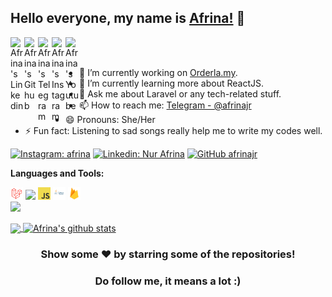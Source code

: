 ## Hello everyone, my name is [Afrina!](https://github.com/afrinajafri) 👋

<!-- <p align="left"> <img src="https://komarev.com/ghpvc/?username=afrinajr&label=Views&color=blue&style=plastic" alt="afrinajr" /> </p> -->
 
<a href="https://www.linkedin.com/in/nur-afrina-8089a81a8/">
  <img align="left" alt="Afrina's Linkedin" width="22px" src="https://cdn.jsdelivr.net/npm/simple-icons@v3/icons/linkedin.svg" />
</a>
<a href="https://github.com/afrinajr">
  <img align="left" alt="Afrina's Github" width="22px" src="https://cdn.jsdelivr.net/npm/simple-icons@v3/icons/github.svg" />
</a>
<a href="https://t.me/afrinajr">
  <img align="left" alt="Afrina's Telegram" width="22px" src="https://cdn.jsdelivr.net/npm/simple-icons@v3/icons/telegram.svg" />
</a>
<a href="https://instagram.com/afrinajr/">
  <img align="left" alt="Afrina's Instagram" width="22px" src="https://cdn.jsdelivr.net/npm/simple-icons@v3/icons/instagram.svg" />
</a>

<a href="https://www.youtube.com/channel/UC0idiSzSkJpJ0WNimfzakwg">
  <img align="left" alt="Afrina's Youtube" width="22px" src="https://cdn.jsdelivr.net/npm/simple-icons@v3/icons/youtube.svg" />
</a>

<br/>
<br/>


- 🔭 I’m currently working on [Orderla.my](https://orderla.my/).
- 🌱 I’m currently learning more about ReactJS.  
- 💬 Ask me about Laravel or any tech-related stuff.
- 📫 How to reach me: [Telegram - @afrinajr](https://t.me/afrinajr) 
- 😄 Pronouns: She/Her
- ⚡ Fun fact: Listening to sad songs really help me to write my codes well.

[![Instagram: afrina](https://img.shields.io/instagram/follow/afrinajr?style=social)](https://instagram.com/afrinajr)
[![Linkedin: Nur Afrina](https://img.shields.io/badge/-imthepk-blue?style=flat-square&logo=Linkedin&logoColor=white&link=https://www.linkedin.com/in/imthepk/)](https://www.linkedin.com/in/nur-afrina-8089a81a8/)
[![GitHub afrinajr](https://img.shields.io/github/followers/afrinajr?label=follow&style=social)](https://github.com/afrinajr)
<!-- [![website](https://img.shields.io/badge/PortfolioWebsite-Afrina.live-2648ff?style=flat-square&logo=google-chrome)](https://Afrina.live/) -->


**Languages and Tools:**  

<code><img height="20" src="https://raw.githubusercontent.com/github/explore/80688e429a7d4ef2fca1e82350fe8e3517d3494d/topics/laravel/laravel.png"></code>
<code><img height="20" src="https://raw.githubusercontent.com/github/explore/80688e429a7d4ef2fca1e82350fe8e3517d3494d/topics/reactjs/reactjs.png"></code> 
<code><img height="20" src="https://raw.githubusercontent.com/github/explore/80688e429a7d4ef2fca1e82350fe8e3517d3494d/topics/javascript/javascript.png"></code>
<code><img height="20" src="https://raw.githubusercontent.com/github/explore/80688e429a7d4ef2fca1e82350fe8e3517d3494d/topics/java/java.png"></code>
<code><img height="20" src="https://raw.githubusercontent.com/github/explore/80688e429a7d4ef2fca1e82350fe8e3517d3494d/topics/firebase/firebase.png"></code>    
<code><img height="20" src="https://raw.githubusercontent.com/github/explore/80688e429a7d4ef2fca1e82350fe8e3517d3494d/topics/laragon/laragon.png"></code>    

<a href="https://github.com/afrinajr">
  <img align="center" src="https://github-readme-stats.vercel.app/api/top-langs/?username=afrinajr&theme=dark&hide_langs_below=1" />
</a>
<a href="https://github.com/afrinajr">
 <img align="center" src="https://github-readme-stats.vercel.app/api?username=afrinajr&show_icons=true&theme=dark&line_height=27" alt="Afrina's github stats"/>
</a>  

<div align="center">

### Show some ❤️ by starring some of the repositories!
### Do follow me, it means a lot :)

</div>

